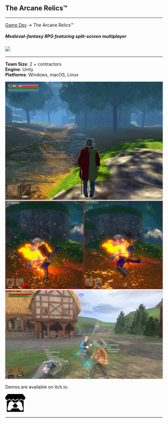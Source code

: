 ## The Arcane Relics™

---
[Game Dev](/game_dev) -> The Arcane Relics™

##### Medieval-fantasy RPG featuring split-screen multiplayer
<img src="https://media.indiedb.com/images/members/4/3265/3264780/profile/TAR_Icon_Banner.png?raw=true"/>

---

**Team Size**: 2 + contractors
<br>
**Engine**: Unity
<br>
**Platforms**: Windows, macOS, Linux
<br>

<img src="images/tar/1.jpg?raw=true"/>
<img src="images/tar/2.jpg?raw=true"/>
<img src="images/tar/goal_debug.jpg?raw=true"/>

Demos are available on itch.io.

[<img src="images/itch.png?raw=true"/>](https://niemi-bros.itch.io/the-arcane-relics)

---

